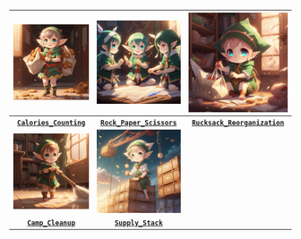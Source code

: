 | <img src=https://github.com/Kyros0718/Advent_of_Code/blob/main/Media/baby%20elf%20carrying%20bags%20of%20cookies.png> | <img src=https://github.com/Kyros0718/Advent_of_Code/blob/main/Media/baby%20elf%20playing%20rock%20paper%20scissors.png> | <img src=https://github.com/Kyros0718/Advent_of_Code/blob/main/Media/baby%20elf%20putting%20items%20in%20bag.png> |
| :---: | :---: | :---: |
| [**`Calories_Counting`**](https://github.com/Kyros0718/Advent_of_Code/tree/main/Advent_2022/01-Calorie_Counting) | [**`Rock_Paper_Scissors`**](https://github.com/Kyros0718/Advent_of_Code/tree/main/Advent_2022/02-Rock_Paper_Scissors) | [**`Rucksack_Reorganization`**](https://github.com/Kyros0718/Advent_of_Code/tree/main/Advent_2022/03-Rucksack_Reorganization) |
| <img src=https://github.com/Kyros0718/Advent_of_Code/blob/main/Media/baby%20elf%20sweeping.png> | <img src=https://github.com/Kyros0718/Advent_of_Code/blob/main/Media/baby%20elf%20sitting%20on%20crates.png> | |
| [**`Camp_Cleanup`**](https://github.com/Kyros0718/Advent_of_Code/tree/main/Advent_2022/04-Camp_Cleanup) | [**`Supply_Stack`**](https://github.com/Kyros0718/Advent_of_Code/tree/main/Advent_2022/05-Supply_Stacks) | |
